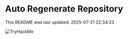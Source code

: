 # Auto Regenerate Repository

This README was last updated: 2025-07-21 22:34:23

 ![TryHackMe](https://tryhackme.com/badge/533634)
